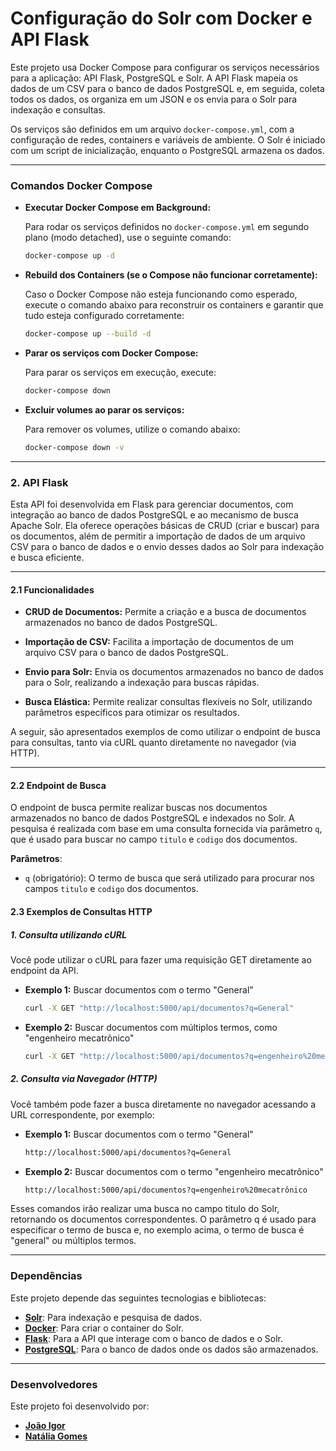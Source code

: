 # Configuração do Solr com Docker e API Flask

Este projeto usa Docker Compose para configurar os serviços necessários para a aplicação: API Flask, PostgreSQL e Solr. A API Flask mapeia os dados de um CSV para o banco de dados PostgreSQL e, em seguida, coleta todos os dados, os organiza em um JSON e os envia para o Solr para indexação e consultas.

Os serviços são definidos em um arquivo `docker-compose.yml`, com a configuração de redes, containers e variáveis de ambiente. O Solr é iniciado com um script de inicialização, enquanto o PostgreSQL armazena os dados.

---

### **Comandos Docker Compose**

- **Executar Docker Compose em Background:**

  Para rodar os serviços definidos no `docker-compose.yml` em segundo plano (modo detached), use o seguinte comando:
  
  ```bash
  docker-compose up -d
  ```

- **Rebuild dos Containers (se o Compose não funcionar corretamente):**

  Caso o Docker Compose não esteja funcionando como esperado, execute o comando abaixo para reconstruir os containers e garantir que tudo esteja configurado corretamente:
  
  ```bash
  docker-compose up --build -d
  ```

- **Parar os serviços com Docker Compose:**

  Para parar os serviços em execução, execute:
  
  ```bash
  docker-compose down
  ```

- **Excluir volumes ao parar os serviços:**

  Para remover os volumes, utilize o comando abaixo:
  
  ```bash
  docker-compose down -v
  ```

---

### 2. **API Flask**

Esta API foi desenvolvida em Flask para gerenciar documentos, com integração ao banco de dados PostgreSQL e ao mecanismo de busca Apache Solr. Ela oferece operações básicas de CRUD (criar e buscar) para os documentos, além de permitir a importação de dados de um arquivo CSV para o banco de dados e o envio desses dados ao Solr para indexação e busca eficiente.

---

#### **2.1 Funcionalidades**

- **CRUD de Documentos:** Permite a criação e a busca de documentos armazenados no banco de dados PostgreSQL.

- **Importação de CSV:** Facilita a importação de documentos de um arquivo CSV para o banco de dados PostgreSQL.

- **Envio para Solr:** Envia os documentos armazenados no banco de dados para o Solr, realizando a indexação para buscas rápidas.

- **Busca Elástica:** Permite realizar consultas flexíveis no Solr, utilizando parâmetros específicos para otimizar os resultados.

A seguir, são apresentados exemplos de como utilizar o endpoint de busca para consultas, tanto via cURL quanto diretamente no navegador (via HTTP).

---

#### **2.2 Endpoint de Busca**

O endpoint de busca permite realizar buscas nos documentos armazenados no banco de dados PostgreSQL e indexados no Solr. A pesquisa é realizada com base em uma consulta fornecida via parâmetro `q`, que é usado para buscar no campo `titulo` e `codigo` dos documentos.

**Parâmetros**:

- `q` (obrigatório): O termo de busca que será utilizado para procurar nos campos `titulo` e `codigo` dos documentos.

#### **2.3 Exemplos de Consultas HTTP**

##### 1. **Consulta utilizando cURL**

Você pode utilizar o cURL para fazer uma requisição GET diretamente ao endpoint da API.

- **Exemplo 1:** Buscar documentos com o termo "General"
  
  ```bash
  curl -X GET "http://localhost:5000/api/documentos?q=General"
  ```

- **Exemplo 2:** Buscar documentos com múltiplos termos, como "engenheiro mecatrônico"
  
  ```bash
  curl -X GET "http://localhost:5000/api/documentos?q=engenheiro%20mecatrônico"
  ```

##### 2. **Consulta via Navegador (HTTP)**

Você também pode fazer a busca diretamente no navegador acessando a URL correspondente, por exemplo:

- **Exemplo 1:** Buscar documentos com o termo "General"
  
  ```bash
  http://localhost:5000/api/documentos?q=General
  ```

- **Exemplo 2:** Buscar documentos com o termo "engenheiro mecatrônico"
  
  ```bash
  http://localhost:5000/api/documentos?q=engenheiro%20mecatrônico
  ```

Esses comandos irão realizar uma busca no campo titulo do Solr, retornando os documentos correspondentes. O parâmetro q é usado para especificar o termo de busca e, no exemplo acima, o termo de busca é "general" ou múltiplos termos.

---

### **Dependências**

Este projeto depende das seguintes tecnologias e bibliotecas:

- **[Solr](https://hub.docker.com/r/bitnami/solr)**: Para indexação e pesquisa de dados.
- **[Docker](https://www.docker.com/)**: Para criar o container do Solr.
- **[Flask](https://flask-restful.readthedocs.io/en/latest/)**: Para a API que interage com o banco de dados e o Solr.
- **[PostgreSQL](https://www.postgresql.org/)**: Para o banco de dados onde os dados são armazenados.

---

### **Desenvolvedores**

Este projeto foi desenvolvido por:

- **[João Igor](https://github.com/ignizxl)**
- **[Natália Gomes](https://github.com/nataliatsi)**
